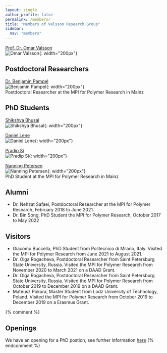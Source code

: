 ```yaml
---
layout: single
author_profile: false
permalink: /members/
title: "Members of Valsson Research Group"
sidebar:
  nav: "members"
---
```


[Prof. Dr. Omar Valsson]({{site.url}}/members/omar-valsson)    
![Omar Valsson]({{site.url}}/assets/images/OmarValsson.jpg){: width="200px"}

## Postdoctoral Researchers

[Dr. Benjamin Pampel]({{site.url}}/members/benjamin-pampel)   
![Benjamin Pampel]({{site.url}}/assets/images/BenjaminPampel.jpg){: width="200px"}  
Postdoctoral Researcher at the MPI for Polymer Research in Mainz

## PhD Students

[Shikshya Bhusal]({{site.url}}/members/shikshya-bhusal)   
![Shikshya Bhusal]({{site.url}}/assets/images/ShikshyaBhusal.jpg){: width="200px"}

[Daniel Lene]({{site.url}}/members/daniel-lene)   
![Daniel Lene]({{site.url}}/assets/images/DanielLene.jpg){: width="200px"}

[Pradip Si]({{site.url}}/members/pradip-si)   
![Pradip Si]({{site.url}}/assets/images/PradipSi.jpg){: width="200px"}

[Nanning Petersen]({{site.url}}/members/nanning-petersen)   
![Nanning Petersen]({{site.url}}/assets/images/NanningPetersen.jpg){: width="200px"}  
PhD Student at the MPI for Polymer Research in Mainz

## Alumni
- Dr. Nehzat Safaei, Postdoctoral Researcher at the MPI for Polymer Research, February 2018 to June 2021.
- Dr. Bin Song, PhD Student the MPI for Polymer Research, October 2017 to May 2022


## Visitors

- Giacomo Buccella, PhD Student from Politecnico di Milano, Italy. Visited the MPI for Polymer Research from June 2021 to August 2021.  
- Dr. Olga Rogacheva, Postdoctoral Researcher from Saint Petersburg State University, Russia. Visited the MPI for Polymer Research from November 2020 to March 2021 on a DAAD Grant.
- Dr. Olga Rogacheva, Postdoctoral Researcher from Saint Petersburg State University, Russia. Visited the MPI for Polymer Research from October 2019 to December 2019 on a DAAD Grant.
- Mateusz Pokora, Master Student from Lodz University of Technology, Poland. Visited the MPI for Polymer Research from October 2019 to December 2019 on a Erasmus Grant.



{% comment %}
## Openings

We have an opening for a PhD postion, see further information [here]({{site.url}}/members/openings/)
{% endcomment %}
